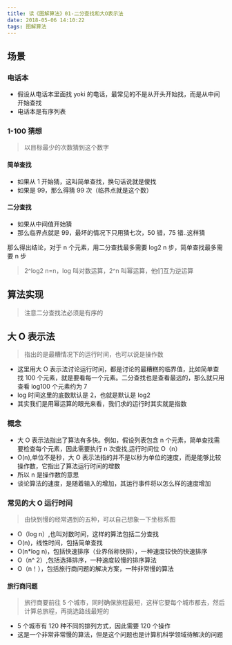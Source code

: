 ```yaml
---
title: 读《图解算法》01-二分查找和大O表示法
date: 2018-05-06 14:10:22
tags: 图解算法
---
```


## 场景

### 电话本

* 假设从电话本里面找 yoki 的电话，最常见的不是从开头开始找，而是从中间开始查找
* 电话本是有序列表

### 1-100 猜想

> 以目标最少的次数猜到这个数字

#### 简单查找

* 如果从 1 开始猜，这叫简单查找，换句话说就是傻找
* 如果是 99，那么得猜 99 次（临界点就是这个数）

#### 二分查找

* 如果从中间值开始猜
* 那么临界点就是 99，最坏的情况下只用猜七次，50 错，75 错..这样猜

那么得出结论，对于 n 个元素，用二分查找最多需要 log2 n 步，简单查找最多需要 n 步

> 2^log2 n=n，log 叫对数运算，2^n 叫幂运算，他们互为逆运算

## 算法实现

> 注意二分查找法必须是有序的

## 大 O 表示法

> 指出的是最糟情况下的运行时间，也可以说是操作数

* 这里用大 O 表示法讨论运行时间，都是讨论的最糟糕的临界值，比如简单查找 100 个元素，就是要看每一个元素。二分查找也是查看最远的，那么就只用查看 log100 个元素约为 7
* log 时间这里的底数默认是 2，也就是默认是 log2
* 其实我们是用幂运算的眼光来看，我们求的运行时其实就是指数

### 概念

* 大 O 表示法指出了算法有多快。例如，假设列表包含 n 个元素，简单查找需要检查每个元素，因此需要执行 n 次查找,运行时间位 O（n）
* O(n),单位不是秒，大 O 表示法指的并不是以秒为单位的速度，而是能够比较操作数，它指出了算法运行时间的增数
* 所以 n 是操作数的意思
* 谈论算法的速度，是随着输入的增加，其运行事件将以怎么样的速度增加

### 常见的大 O 运行时间

> 由快到慢的经常遇到的五种，可以自己想象一下坐标系图

* O（log n）,也叫对数时间，这样的算法包括二分查找
* O(n)，线性时间，包括简单查找
* O(n\*log n)，包括快速排序（业界俗称快排），一种速度较快的快速排序
* O（n^ 2）,包括选择排序，一种速度较慢的排序算法
* O（n！），包括旅行商问题的解决方案，一种非常慢的算法

#### 旅行商问题

> 旅行商要前往 5 个城市，同时确保旅程最短，这样它要每个城市都去，然后计算总旅程，再挑选路线最短的

* 5 个城市有 120 种不同的排列方式，因此需要 120 个操作
* 这是一个非常非常慢的算法，但是这个问题也是计算机科学领域待解决的问题
